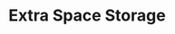 ---
title: "Extra Space Storage"
url: /hesperia/extra-space-storage-yucca-street/
shop: storage rental
---